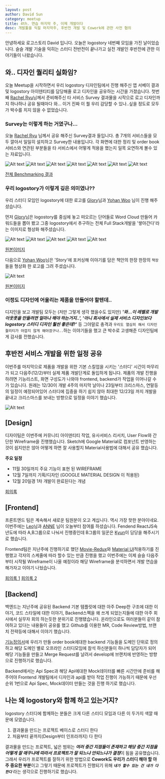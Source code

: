 ```yaml
---
layout: post
author: David Sun
category: meetup
title: 4th. 연습 마지막 주, 이제 개발이다
desc: 개발툴을 익힐 마지막주, 후반전 개발 및 Cowork에 관한 사전 협의
---
```


안녕하세요 로고스토리 David 입니다. 오늘은 logostory 네번째 모임을 가진 날이었습니다. 슬슬 개발 기술을 익히는 스터디 전반전이 끝나가고 실전 개발인 후반전에 관한 이야기들이 나왔습니다.

## 와.. 디자인 퀄리티 실화임?
오늘 Meetup을 시작하면서 우리 logostory 디자인팀에서 진행 해주신 앱 서베이 결과 및 logostory 아이덴티티를 담당해줄 로고 디자인을 공유하는 시간을 가졌습니다. 첫번째 [Rachel Ryu](https://www.facebook.com/profile.php?id=100001894389207)님께서 준비해주신 타 서비스 Survey 결과물을 시작으로 로고 디자인까지 하나하나 공유 될때마다 와... 이거 진짜 이 퀄 우리 감당할 수 있나..싶을 정도로 모두가 박수를 치지 않을 수 없었습니다.

### Survey는 이렇게 하는 거였구나...
오늘 [Rachel Ryu](https://www.facebook.com/profile.php?id=100001894389207) 님께서 공유 해주신 Survey결과 들입니다. 총 7개의 서비스들을 모두 깔아서 일일히 설치하고 Survey한 내용입니다. 각 화면에 대한 정리 및 order book서비스와 연관된 부분들을 타 서비스에서 어떻게 적용을 했는지 일목 요연하게 볼수 있는 자료입니다.

![Alt text](/assets/img/11-25/benchmarking1.png)
![Alt text](/assets/img/11-25/benchmarking2.png)
![Alt text](/assets/img/11-25/benchmarking3.png)
![Alt text](/assets/img/11-25/benchmarking4.png)
![Alt text](/assets/img/11-25/benchmarking5.png)
![Alt text](/assets/img/11-25/benchmarking6.png)
![Alt text](/assets/img/11-25/benchmarking7.png)

[전체 Benchmarking 결과](https://drive.google.com/open?id=1CDudLoe4XduV3w6YqFFZDdFro8UYA877)

### 우리 logostory가 이렇게 깊은 의미였나??
우리 스터디 모임인 logostory에 대한 로고를 [Glory](https://www.facebook.com/youngkwang.cho.90)님과 [Yohan Woo](https://www.facebook.com/Johan.Woo) 님이 진행 해주셨습니다. 

먼저 [Glory](https://www.facebook.com/youngkwang.cho.90)님은 logostory를 중심에 놓고 떠오르는 단어들로 Word Cloud 만들어 카워드들을 뽑아 봤고 그중 logostory에서 추구하는 전체 Full Stack개발을 '쌓아간다'라는 이미지로 형상화 해주셨습니다.

![Alt text](/assets/img/11-25/logo1-1.png)
![Alt text](/assets/img/11-25/logo1-2.png)
![Alt text](/assets/img/11-25/logo1-3.png)
![Alt text](/assets/img/11-25/logo1-4.png)
![Alt text](/assets/img/11-25/logo1-5.png)

[원본이미지](https://drive.google.com/open?id=1o0PhuSb1gmSa_fgyO9nPQejUQ0qmhCYF)

다음으로 [Yohan Woo](https://www.facebook.com/Johan.Woo)님은 'Story'에 포커싱해 이야기를 담은 책안의 한장 한장의 `책장`들을 형상화 한 로고를 그려 주셨습니다.

![Alt text](/assets/img/11-25/logo2.png)

[원본이미지](https://drive.google.com/open?id=1iAbfXpTib8DpoV6KKzSfJbteugN5CZwv)

### 이정도 디자인에 어울리는 제품을 만들어야 할텐데..
디지인을 보고 개발팀 모두는 (저만 그렇게 생각 했을수도 있지만) ***'와...이 레벨로 개발 아웃풋을 만들려면 얼마나 해야 하는거지..', '아니 회사에서 실제 서비스 디자인보다 logostory 스터디 디자인 훨씬 좋은데?'*** 등 그야말로 충격과 `우리도 열심히 해서 디자인 퀄리티가 아깝지 않게 해야겠구나..`하는 이야기들을 했고 큰 박수로 고생해준 디자인팀에게 감사를 전했습니다.

## 후반전 서비스 개발을 위한 일정 공유
이번주를 마지막으로 제품을 개발을 위한 기본 스킬업을 시키는 '스터디' 시간이 마무리가 되고 다음주(12/2)부터 실제 제품 개발단계로 돌입하게 됩니다. 제품의 개발 진행을 하려면 기능리스트, 화면 구성도가 나와야 frontend, backend가 작업을 이어나갈 수가 있습니다. 원래는 12/30이 개발 4주의 마지막 날이나 23일부터 크리스마스, 연말등의 일정이 예정되어있어 스터디에 집중을 하기 쉽지 않아 최대한 12/23일 까지 개발을 끝내고 크리스마스를 보내는 방향으로 일정을 이야기 했습니다.

![Alt text](/assets/img/11-25/develop_schedule.png)

## [Design]
디자이팀은 이번주에 커뮤니티 아이덴티티 작업, 유사서비스 리서치, User Flow와 간단한 Wireframe을 진행했습니다. Sketch에 Google Material로 컴포넌트 반영하는 것이 쉽지만은 않아 어떻게 하면 잘 사용할지 Material사용법에 대해서 공유 했습니다.

**주요 일정**
- 11월 30일까지 주요 기능이 표현 된 WIREFRAME
- 12월 7일까지 기획/디자인 (GOOGLE MATERIAL DESIGN 이 적용된)
- 12월 20일경 1차 개발이 완료된다는 개념

[회의록](https://logostory.slack.com/archives/CDVFPRP18/p1543123503005700)

## [Frontend] 
프론트엔드 팀은 계속해서 새로운 팀원분이 오고 계십니다. 역시 가장 핫한 분야이네요. 이번주에는 [Leo](https://www.facebook.com/profile.php?id=100007806767552)님과 [ANNE](https://www.facebook.com/ansewon) 님이 오늘부터 참여를 하셨습니다. Fendend ReactJS숙년도에 따라 A,B그룹으로 나눠서 진행중인데 B그룹의 일꾼은 [Kyun](https://www.facebook.com/l.s.kyun)이 담당을 해주시기로 했습니다.

Frontend팀은 지난주에 진행하기로 했던 [Movie-Redux](https://github.com/Kyun92/redux-movie)와 [Material UI](https://material-ui.com/)적용하기를 진행했고 각자의 스케줄에 따라 할수 있는 만큼 진행을 했고 이번주에는 이제 슬슬 다음주 부터 시작될 Wireframe이 나올 예정이라 해당 Wireframe을 분석하면서 개발 연습을 해가자고 이야기 나눴습니다.

[회의록 1](https://logostory.slack.com/archives/CDUTA8AP3/p1543119010017800)
[회의록 2](https://logostory.slack.com/archives/CDUTA8AP3/p1543134369019400)

## [Backend]
백엔드는 지난주에 공유된 Backend 기본 템플릿에 대한 아주 Deep한 구조에 대한 이야기, 코드 스타일에 대한 이야기, Backend스펙을 왜 쓰게 되었는지들에 대한 아주 회사에서 실무자 회의 하는듯한 분위기로 진행됐습니다. 온라인으로도 여러분들이 같이 참여하고 있다는 내용들이 공유를 했고 Github를 이용한 MR, Code Review방법, 브랜치 전략등에 대해서 이야기 했습니다. 

[기능정의서](https://drive.google.com/open?id=1ED2hBGAHxBKlTZr67Lt1PQ17UypjFkR_fJJU1xQZ5_8)에 우리가 만들 order book에대한 backend 기능들을 도메인 단위로 정의하고 해당 도메인 별로 오프라인 스터디모임에 참석 하신분들이 하나씩 담당자가 되어 해당 기능들을 만들고 Merge Request를 날려서 develop에 브랜치에 반영하는 방향으로 진행하기로 했습니다. 

Backend에서는 Api Spec과 해당 Api에대한 Mock데이터를 빠른 시간안에 준비를 해주어야 Frontend 개발팀에서 디자인과 api를 받아 작업 진행이 가능하기 때문에 우선순위 1번으로 Api Spec, Mock데이터 만들는 것을 진행 하기로 했습니다.

## 나는 왜 logostory와 함께 하고 있는거지?
logostory 스터디에 함께하는 분들은 크게 다른 스터디 모임과 다른 이 두가지 색깔 때문에 모였습니다. 
1. 결과물을 만드는 프로젝트 베이스로 스터디 한다
2. 처음부터 끝까지(Design부터 인프라까지) 다 한다

결과물을 만드는 프로젝트, 넓은 범위는 ***여러 중간 지점들이 존재하고 해당 중간 지점을 어떻게 잘 매꾸냐에 따라서 프로젝트가 잘 되느냐 안되느냐가 결정***이 됨을 공유했습니다. 그래서 우리가 프로젝트를 잘하기 위한 방법으로 **Cowork도 우리가 스터디 해야 할 아주 중요한 부분**이고 그렇기 때문에 프로젝트가 진행되기 위해 ***`내가 할수 있는 건 내가 다 한다`*** 라는 생각으로 진행하기로 했습니다.
